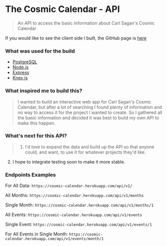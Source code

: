 # The Cosmic Calendar - API

> An API to access the basic information about Carl Sagan's Cosmic Calendar

If you would like to see the client side I built, the GitHub page is [here](https://github.com/brandonb81/The-Cosmic-Calendar-Client)

### What was used for the build

- [PostgreSQL](https://www.postgresql.org/)
- [Node.js](https://nodejs.org/en/)
- [Express](http://expressjs.com/)
- [Knex.js](http://knexjs.org/)

### What inspired me to build this?

> I wanted to build an interactive web app for Carl Sagan's Cosmic Calendar, but after a lot of searching I found plenty of information and no way to access it for the project I wanted to create.  So I gathered all the basic information and decided it was best to build my own API to make this happen.

### What's next for this API?

> 1. I'd love to expand the data and build up the API so that anyone could, and want, to use it for whatever projects they'd like.
2. I hope to integrate testing soon to make it more stable.

### Endpoints Examples

For All Data:
`https://cosmic-calendar.herokuapp.com/api/v1/`

All Months:
`https://cosmic-calendar.herokuapp.com/api/v1/months`

Single Month:
`https://cosmic-calendar.herokuapp.com/api/v1/months/1`

All Events:
`https://cosmic-calendar.herokuapp.com/api/v1/events`

Single Event:
`https://cosmic-calendar.herokuapp.com/api/v1/events/1`

For All Events in Single Month:
`https://cosmic-calendar.herokuapp.com/api/v1/events/month/1`
